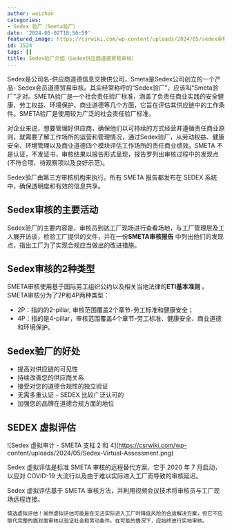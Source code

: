 ```yaml
---
author: weizhan
categories:
- Sedex 验厂（Smeta验厂）
date: '2024-05-02T18:56:59'
featured_image: https://csrwiki.com/wp-content/uploads/2024/05/sedex审核公司.webp
id: 3524
tags: []
title: Sedex验厂介绍（Sedex供应商道德贸易审核）
---
```


Sedex是公司名-供应商道德信息交换供公司，Smeta是Sedex公司创立的一个产品-
Sedex会员道德贸易审核。其实经常称呼的“Sedex验厂”，应该叫“Smeta验厂”才对。SMETA验厂是一个社会责任验厂标准，涵盖了负责任商业实践的安全健康、劳工权益、环境保护、商业道德等几个方面，它旨在评估其供应链中的工作条件。SMETA验厂是使用较为广泛的社会责任验厂标准。

对企业来说，想要管理好供应商，确保他们以可持续的方式经营并遵循责任商业原则，就需要了解工作场所的运营和管理情况，通过Sedex验厂，从劳动权益、健康安全、环境管理以及商业道德四个模块评估工作场所的责任商业绩效。SMETA
不是认证，不发证书，审核结果以报告形式呈现，报告罗列出审核过程中的发现点 (不符合项、待观察项以及良好示范)。

Sedex验厂由第三方审核机构来执行。所有 SMETA 报告都发布在 SEDEX 系统中，确保透明度和有效的信息共享。

## Sedex审核的主要活动

Sedex验厂的主要内容是，审核员到达工厂现场进行查看场地，与工厂管理层及工人展开访谈，检验工厂提供的文件，并在一份**SMETA审核报告**
中列出他们的发现点，指出工厂为了实现合规应当做出的改进措施。

## Sedex审核的2种类型

SMETA审核使用基于国际劳工组织公约以及相关当地法律的**ETI基本准则** 。SMETA审核分为了2P和4P两种类型：

  * 2P：指的的2-pillar, 审核范围覆盖2个章节-劳工标准和健康安全；
  * 4P：指的是4-pillar，审核范围覆盖4个章节-劳工标准、健康安全、商业道德和环境保护。

## Sedex验厂的好处

  * 提高对供应链的可见性
  * 持续改善您的供应商关系
  * 接受对您的道德合规性的独立验证
  * 无需多重认证 – SEDEX 比较广泛认可的
  * 加强您的品牌在道德合规方面的地位

## SEDEX 虚拟评估

![Sedex 虚拟审计 - SMETA 支柱 2 和 4](https://csrwiki.com/wp-
content/uploads/2024/05/Sedex-Virtual-Assessment.png)

Sedex 虚拟评估是标准 SMETA 审核的远程替代方案，它于 2020 年 7 月启动，以应对 COVID-19
大流行以及由于难以实际进入工厂而导致的审核延迟。

Sedex 虚拟评估基于 SMETA 审核方法，并利用视频会议技术将审核员与工厂现场远程连接。

    
    
    慎选虚拟评估！虽然虚拟评估可能是在无法实际进入工厂时降低风险的合适解决方案，但它不应取代完整的面对面审核以验证社会和劳动条件。在可能的情况下，应始终进行实地审核。

